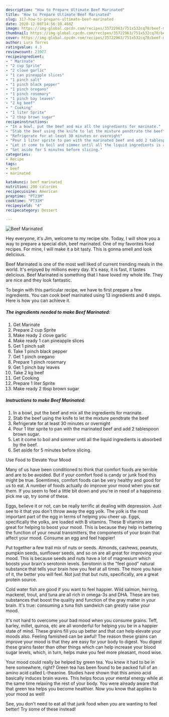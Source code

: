 ```yaml
---
description: "How to Prepare Ultimate Beef Marinated"
title: "How to Prepare Ultimate Beef Marinated"
slug: 317-how-to-prepare-ultimate-beef-marinated
date: 2020-12-08T14:56:10.460Z
image: https://img-global.cpcdn.com/recipes/35722963/751x532cq70/beef-marinated-recipe-main-photo.jpg
thumbnail: https://img-global.cpcdn.com/recipes/35722963/751x532cq70/beef-marinated-recipe-main-photo.jpg
cover: https://img-global.cpcdn.com/recipes/35722963/751x532cq70/beef-marinated-recipe-main-photo.jpg
author: Lura Torres
ratingvalue: 4.3
reviewcount: 23977
recipeingredient:
- " Marinate"
- "2 cup Sprite"
- "2 clove garlic"
- "1 can pineapple slices"
- "1 pinch salt"
- "1 pinch black pepper"
- "1 pinch oregano"
- "1 pinch rosemary"
- "1 pinch bay leaves"
- "2 kg beef"
- " Cooking"
- "1 liter Sprite"
- "2 tbsp brown sugar"
recipeinstructions:
- "In a bowl, put the beef and mix all the ingredients for marinate."
- "Stab the beef using the knife to let the mixture pendtrate the beef"
- "Refrigerate for at least 30 minutes or overnight"
- "Pour 1 liter sprite to pan with the marinated beef and add 2 tablespoon brown sugar."
- "Let it come to boil and simmer until all the liquid ingredients is absorbed by the beef."
- "Set aside for 5 minutes before slicing."
categories:
- Recipe
tags:
- beef
- marinated

katakunci: beef marinated 
nutrition: 290 calories
recipecuisine: American
preptime: "PT23M"
cooktime: "PT31M"
recipeyield: "4"
recipecategory: Dessert

---
```



![Beef Marinated](https://img-global.cpcdn.com/recipes/35722963/751x532cq70/beef-marinated-recipe-main-photo.jpg)

Hey everyone, it's Jim, welcome to my recipe site. Today, I will show you a way to prepare a special dish, beef marinated. One of my favorites food recipes. For mine, I will make it a bit tasty. This is gonna smell and look delicious.



Beef Marinated is one of the most well liked of current trending meals in the world. It's enjoyed by millions every day. It's easy, it is fast, it tastes delicious. Beef Marinated is something that I have loved my whole life. They are nice and they look fantastic.


To begin with this particular recipe, we have to first prepare a few ingredients. You can cook beef marinated using 13 ingredients and 6 steps. Here is how you can achieve it.

<!--inarticleads1-->

##### The ingredients needed to make Beef Marinated:

1. Get  Marinate
1. Prepare 2 cup Sprite
1. Make ready 2 clove garlic
1. Make ready 1 can pineapple slices
1. Get 1 pinch salt
1. Take 1 pinch black pepper
1. Get 1 pinch oregano
1. Prepare 1 pinch rosemary
1. Get 1 pinch bay leaves
1. Take 2 kg beef
1. Get  Cooking
1. Prepare 1 liter Sprite
1. Make ready 2 tbsp brown sugar




<!--inarticleads2-->

##### Instructions to make Beef Marinated:

1. In a bowl, put the beef and mix all the ingredients for marinate.
1. Stab the beef using the knife to let the mixture pendtrate the beef
1. Refrigerate for at least 30 minutes or overnight
1. Pour 1 liter sprite to pan with the marinated beef and add 2 tablespoon brown sugar.
1. Let it come to boil and simmer until all the liquid ingredients is absorbed by the beef.
1. Set aside for 5 minutes before slicing.




Use Food to Elevate Your Mood


Many of us have been conditioned to think that comfort foods are terrible and are to be avoided. But if your comfort food is candy or junk food this might be true. Soemtimes, comfort foods can be very healthy and good for us to eat. A number of foods actually do improve your mood when you eat them. If you seem to feel a little bit down and you're in need of a happiness pick me up, try some of these.

Eggs, believe it or not, can be really terrific at dealing with depression. Just see to it that you don't throw away the egg yolk. The yolk is the most important part of the egg in terms of helping you cheer up. Eggs, specifically the yolks, are loaded with B vitamins. These B vitamins are great for helping to boost your mood. This is because they help in bettering the function of your neural transmitters, the components of your brain that affect your mood. Consume an egg and feel happier!

Put together a few trail mix of nuts or seeds. Almonds, cashews, peanuts, pumpkin seeds, sunflower seeds, and so on are all great for improving your mood. This is because seeds and nuts have a lot of magnesium which boosts your brain's serotonin levels. Serotonin is the "feel good" natural substance that tells your brain how you feel at all times. The more you have of it, the better you will feel. Not just that but nuts, specifically, are a great protein source.

Cold water fish are good if you want to feel happier. Wild salmon, herring, mackerel, trout, and tuna are all rich in omega-3s and DHA. These are two substances that boost the quality and function of the gray matter in your brain. It's true: consuming a tuna fish sandwich can greatly raise your mood. 

It's not hard to overcome your bad mood when you consume grains. Teff, barley, millet, quinoa, etc are all wonderful for helping you be in a happier state of mind. These grains fill you up better and that can help elevate your moods also. Feeling famished can be awful! The reason these grains can improve your mood is that they are easy for your body to digest. You digest these grains faster than other things which can help increase your blood sugar levels, which, in turn, helps make you feel more pleasant, mood wise.

Your mood could really be helped by green tea. You knew it had to be in here somewhere, right? Green tea has been found to be packed full of an amino acid called L-theanine. Studies have shown that this amino acid basically induces brain waves. This helps focus your mental energy while at the same time relaxing the rest of your body. You were already aware that that green tea helps you become healthier. Now you know that applies to your mood as well!

See, you don't need to eat all that junk food when you are wanting to feel better! Try some of these instead!

